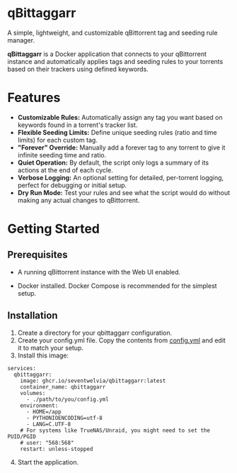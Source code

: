 # **qBittaggarr**

A simple, lightweight, and customizable qBittorrent tag and seeding rule manager.

**qBittaggarr** is a Docker application that connects to your qBittorrent instance and automatically applies tags and seeding rules to your torrents based on their trackers using defined keywords.

# **Features**


* **Customizable Rules:** Automatically assign any tag you want based on keywords found in a torrent's tracker list.
* **Flexible Seeding Limits:** Define unique seeding rules (ratio and time limits) for each custom tag.
* **"Forever" Override:** Manually add a forever tag to any torrent to give it infinite seeding time and ratio.
* **Quiet Operation:** By default, the script only logs a summary of its actions at the end of each cycle.
* **Verbose Logging:** An optional setting for detailed, per-torrent logging, perfect for debugging or initial setup.
* **Dry Run Mode:** Test your rules and see what the script would do without making any actual changes to qBittorrent.

# **Getting Started**

## Prerequisites

* A running qBittorrent instance with the Web UI enabled.

* Docker installed. Docker Compose is recommended for the simplest setup.

## Installation
1. Create a directory for your qbittaggarr configuration.
2. Create your config.yml file. Copy the contents from [config.yml](https://github.com/SevenTwelvia/qbittaggarr/blob/main/config.yml) and edit it to match your setup.
3. Install this image:
```
services:
  qbittaggarr:
    image: ghcr.io/seventwelvia/qbittaggarr:latest
    container_name: qbittaggarr
    volumes:
      - ./path/to/you/config.yml
    environment:
      - HOME=/app
      - PYTHONIOENCODING=utf-8
      - LANG=C.UTF-8
    # For systems like TrueNAS/Unraid, you might need to set the PUID/PGID
    # user: "568:568"
    restart: unless-stopped
```
4. Start the application.

